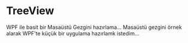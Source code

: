 # TreeView
WPF ile basit bir Masaüstü Gezgini hazırlama...
Masaüstü gezgini örnek alarak WPF'te küçük bir uygulama hazırlamk istedim...
